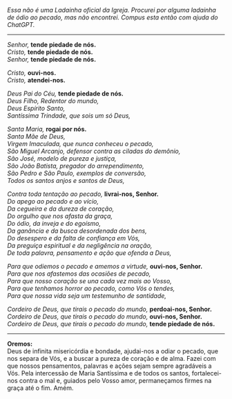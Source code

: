 *Essa não é uma Ladainha oficial da Igreja. Procurei por alguma ladainha de ódio ao pecado, mas não encontrei. Compus esta então com ajuda do ChatGPT.*

---

_Senhor,_ **tende piedade de nós.**  
_Cristo,_ **tende piedade de nós.**  
_Senhor,_ **tende piedade de nós.**

_Cristo,_ **ouvi-nos.**  
_Cristo,_ **atendei-nos.**

*Deus Pai do Céu,* **tende piedade de nós.**  
*Deus Filho, Redentor do mundo,*  
*Deus Espírito Santo,*  
*Santíssima Trindade, que sois um só Deus,*  

*Santa Maria,* **rogai por nós.**  
*Santa Mãe de Deus,*  
*Virgem Imaculada, que nunca conheceu o pecado,*  
*São Miguel Arcanjo, defensor contra as ciladas do demônio,*  
*São José, modelo de pureza e justiça,*  
*São João Batista, pregador do arrependimento,*  
*São Pedro e São Paulo, exemplos de conversão,*  
*Todos os santos anjos e santos de Deus,*  

*Contra toda tentação ao pecado,* **livrai-nos, Senhor.**  
*Do apego ao pecado e ao vício,*  
*Da cegueira e da dureza de coração,*  
*Do orgulho que nos afasta da graça,*  
*Do ódio, da inveja e do egoísmo,*  
*Da ganância e da busca desordenada dos bens,*  
*Do desespero e da falta de confiança em Vós,*  
*Da preguiça espiritual e da negligência na oração,*  
*De toda palavra, pensamento e ação que ofenda a Deus,*  

*Para que odiemos o pecado e amemos a virtude,* **ouvi-nos, Senhor.**  
*Para que nos afastemos das ocasiões de pecado,*  
*Para que nosso coração se una cada vez mais ao Vosso,*  
*Para que tenhamos horror ao pecado, como Vós o tendes,*  
*Para que nossa vida seja um testemunho de santidade,*  

*Cordeiro de Deus, que tirais o pecado do mundo,* **perdoai-nos, Senhor.**  
*Cordeiro de Deus, que tirais o pecado do mundo,* **ouvi-nos, Senhor.**  
*Cordeiro de Deus, que tirais o pecado do mundo,* **tende piedade de nós.**  

---

**Oremos:**  
Deus de infinita misericórdia e bondade, ajudai-nos a odiar o pecado, que nos separa de Vós, e a buscar a pureza de coração e de alma. Fazei com que nossos pensamentos, palavras e ações sejam sempre agradáveis a Vós. Pela intercessão de Maria Santíssima e de todos os santos, fortalecei-nos contra o mal e, guiados pelo Vosso amor, permaneçamos firmes na graça até o fim. Amém.